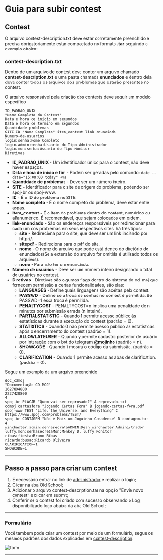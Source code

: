# Guia para subir contest

## Contest

O arquivo contest-description.txt deve estar corretamente preenchido e precisa obrigatoriamente estar compactado no formato **.tar** seguindo o exemplo abaixo:

### contest-description.txt

Dentro de um arquivo de contest deve conter um arquivo chamado **contest-description.txt** e uma pasta chamada **enunciados** e dentro dela deve conter todos os arquivos dos problemas que estarão presentes no contest.

O arquivo responsável pela criação dos contests deve seguir um modelo específico

```
ID_PADRAO_UNIX
"Nome Completo do Contest"
Data e hora de inicio em segundos
Data e hora de termino em segundos
Quantidade problemas
SITE ID "Nome Completo" item_contest link-enunciado
Numero-de-usuarios
login:senha:Nome Completo
login.admin:senha:Usuario do Tipo Administrador
login.mon:senha:Usuario do Tipo Monitor
Diretivas
```

- **ID_PADRAO_UNIX** - Um identificador único para o contest, não deve haver espaços.
- **Data e hora de início e fim** - Podem ser geradas pelo comando:
  `date --date="15:00:00 today" +%s`
- **Quantidade de problemas** - Deve ser um número inteiro.
- **SITE** - Identificador para o site de origem do problema, podendo ser spoj-br ou spoj-www.
- **ID** - É o ID do problema no SITE
- **Nome completo** - É o nome completo do problema, deve estar entre aspas.
- **item_contest** - É o item do problema dentro do contest, numérico ou alfanumérico. É recomendável, que sejam colocados em ordem.
- **link-enunciado** - São os endereços responsáveis por redirecionar para cada um dos problemas em seus respectivos sites, há três tipos:
  - **site** - Redireciona para o site, que deve ser um link inciando por http://.
  - **sitepdf** - Redireciona para o pdf do site.
  - **nome** - O nome do arquivo que pode está dentro do diretório de enunciados(Se a extensão do arquivo for omitida é utilizado todos os arquivos).
  - **none** - Para não ter um enunciado.
- **Número de usuários** - Deve ser um número inteiro designando o total de usuários no contest.
- **Diretivas** - Diretivas são algumas flags dentro do sistema do cd-moj que fornecem permissão a certas funcionalidades, são elas:
  - **LANGUAGES** - Define quais linguagens são aceitas pelo contest.
  - **PASSWD** - Define se a troca de senhas no contest é permitida. Se PASSWD=1 essa troca é permitida.
  - **PENALTYCOST** - PENALTYCOST=n implica uma penalidade de n minutos por submissão errada (n inteiro).
  - **PARTIALSTATISTIC** - Quando 1 permite acesso público às estatísticas durante a execução do contest (padrão = 0).
  - **STATISTICS** - Quando 0 não permite acesso público às estatísticas após o encerramento do contest (padrão = 1).
  - **ALLOWLATEUSER** - Quando y permite cadastro posterior de usuário por interação com o bot do telegram **@mojinho** (padrão = n).
  - **SHOWCODE** - Quando 1 mostra o código da submissão. (padrão = 0).
  - **CLARIFICATION** - Quando 1 permite acesso as abas de clarification. (padrão = 0).

Segue um exemplo de um arquivo preenchido

```
doc_cdmoj
"Documentação CD-MOJ"
1627804800
2227420800
4
spoj-br PLACAR "Quem vai ser reprovado?" A reprovado.txt
cdmoj cartasfora "Jogando Cartas Fora" B jogando-cartas-fora.pdf
spoj-www TEST "Life, the Universe, and Everything" C https://www.spoj.com/problems/TEST/
spoj-br CONTAGEM "Não é Mais um Joguinho Canadense" D contagem.txt
4
winchester.admin:senhasecretaADMIN:Dean winchester Administrador
luffy.mon:senhasecretaMon:Monkey D. luffy Monitor
ribas:fiesta:Bruno Ribas
ricardo:busao:Ricardo Oliveira
CLARIFICATION=1
SHOWCODE=1
```

---

## Passo a passo para criar um contest

1. É necessário entrar no link de [administrador](https://moj.naquadah.com.br/cgi-bin/admin.sh) e realizar o login;
2. Clicar na aba Old School;
3. Adicionar o arquivo contest-description.tar na opção "Envie novo contest" e clicar em submit;
4. Conferir se o contest foi criado com sucesso observando o Log disponibilizado logo abaixo da aba Old School;

---

### Formulário

Você tambem pode criar um contest por meio de um formulário, segue os mesmos padrões dos dados explicados em [contest-description](#contest-descriptiontxt).

![form](/cd-moj.docs/assets/images/form_create_contest.jpg)

---
